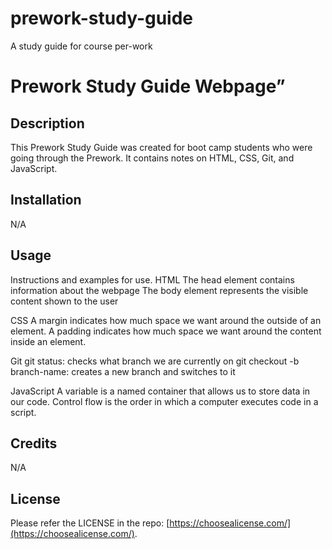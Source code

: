 # prework-study-guide
A study guide for course per-work
# Prework Study Guide Webpage”

## Description

This Prework Study Guide was created for boot camp students who were going through the Prework. It contains notes on HTML, CSS, Git, and JavaScript.


## Installation

N/A

## Usage

Instructions and examples for use. 
HTML
The head element contains information about the webpage
The body element represents the visible content shown to the user

CSS
A margin indicates how much space we want around the outside of an element.
A padding indicates how much space we want around the content inside an element.

Git
git status: checks what branch we are currently on
git checkout -b branch-name: creates a new branch and switches to it

JavaScript
A variable is a named container that allows us to store data in our code.
Control flow is the order in which a computer executes code in a script.


## Credits

N/A


## License

Please  refer the LICENSE in the repo: [https://choosealicense.com/](https://choosealicense.com/).